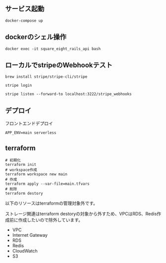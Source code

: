 ## サービス起動

```
docker-compose up
```

## dockerのシェル操作

```
docker exec -it square_eight_rails_api bash
```

## ローカルでstripeのWebhookテスト
```
brew install stripe/stripe-cli/stripe

stripe login

stripe listen --forward-to localhost:3222/stripe_webhooks
```

## デプロイ
フロントエンドデプロイ
```
APP_ENV=main serverless
```

## terraform
```
# 初期化
terraform init
# workspace作成
terraform workspace new main
# 作成
terraform apply --var-file=main.tfvars
# 削除
terraform destory
```


以下のリソースはterraformの管理対象外です。

ストレージ関連はterraform destoryの対象から外すため、VPCはRDS、Redis作成前に作成したいので除外しています。

- VPC
- Internet Gateway
- RDS
- Redis
- CloudWatch
- S3
